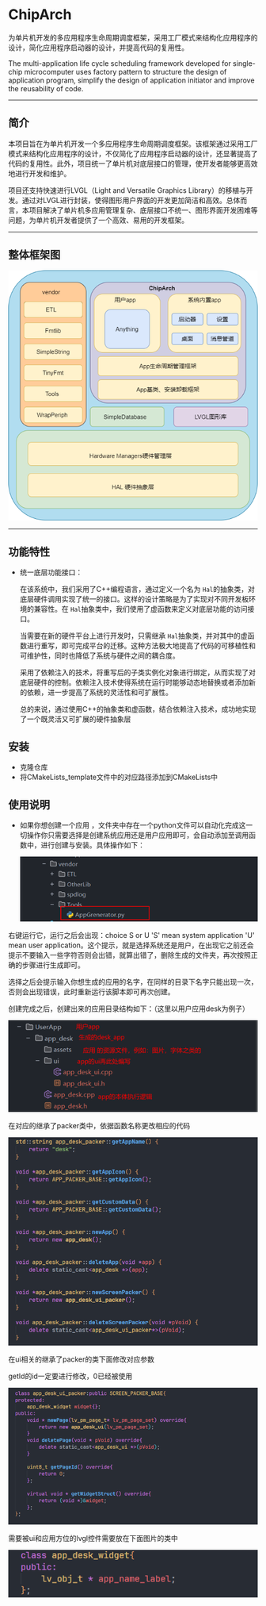 # ChipArch

为单片机开发的多应用程序生命周期调度框架，采用工厂模式来结构化应用程序的设计，简化应用程序启动器的设计，并提高代码的复用性。

The multi-application life cycle scheduling framework developed for single-chip microcomputer uses factory pattern to structure the design of application program, simplify the design of application initiator and improve the reusability of code.

---

## 简介

本项目旨在为单片机开发一个多应用程序生命周期调度框架。该框架通过采用工厂模式来结构化应用程序的设计，不仅简化了应用程序启动器的设计，还显著提高了代码的复用性。此外，项目统一了单片机对底层接口的管理，使开发者能够更高效地进行开发和维护。

项目还支持快速进行LVGL（Light and Versatile Graphics Library）的移植与开发。通过对LVGL进行封装，使得图形用户界面的开发更加简洁和高效。总体而言，本项目解决了单片机多应用管理复杂、底层接口不统一、图形界面开发困难等问题，为单片机开发者提供了一个高效、易用的开发框架。

---

## 整体框架图


<img src="git_src\git_pic\struct_.png" alt="pic2" style="zoom:0%;" />


---

## 功能特性

* 统一底层功能接口：

  在该系统中，我们采用了C++编程语言，通过定义一个名为 `Hal`的抽象类，对底层硬件调用实现了统一的接口。这样的设计策略是为了实现对不同开发板环境的兼容性。在 `Hal`抽象类中，我们使用了虚函数来定义对底层功能的访问接口。

  当需要在新的硬件平台上进行开发时，只需继承 `Hal`抽象类，并对其中的虚函数进行重写，即可完成平台的迁移。这种方法极大地提高了代码的可移植性和可维护性，同时也降低了系统与硬件之间的耦合度。

  采用了依赖注入的技术，将重写后的子类实例化对象进行绑定，从而实现了对底层硬件的控制。依赖注入技术使得系统在运行时能够动态地替换或者添加新的依赖，进一步提高了系统的灵活性和可扩展性。

  总的来说，通过使用C++的抽象类和虚函数，结合依赖注入技术，成功地实现了一个既灵活又可扩展的硬件抽象层


## 安装

* 克隆仓库
* 将CMakeLists_template文件中的对应路径添加到CMakeLists中

## 使用说明

* 如果你想创建一个应用 ，文件夹中存在一个python文件可以自动化完成这一切操作你只需要选择是创建系统应用还是用户应用即可，会自动添加至调用函数中，进行创建与安装。具体操作如下：

    ![image-20240812225106356](git_src/git_pic/pic1.png)

右键运行它，运行之后会出现：choice S or U 'S' mean system application 'U' mean user application。这个提示，就是选择系统还是用户，在出现它之前还会提示不要输入一些字符否则会出错，就算出错了，删除生成的文件夹，再次按照正确的步骤进行生成即可。

选择之后会提示输入你想生成的应用的名字，在同样的目录下名字只能出现一次，否则会出现错误，此时重新运行该脚本即可再次创建。

创建完成之后，创建出来的应用目录结构如下：（这里以用户应用desk为例子）

<img src="git_src\git_pic\pic2.png" alt="pic2" style="zoom:0%;" />

在对应的继承了packer类中，依据函数名称更改相应的代码


<img src="git_src\git_pic\pic3.png" alt="pic2" style="zoom:0%;" />

在ui相关的继承了packer的类下面修改对应参数

getId的id一定要进行修改，0已经被使用

<img src="git_src\git_pic\pic4.png" alt="pic2" style="zoom:0%;" />

需要被ui和应用方位的lvgl控件需要放在下面图片的类中

<img src="git_src\git_pic\pic5.png" alt="pic2" style="zoom:0%;" />
